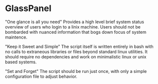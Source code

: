 GlassPanel
==========

"One glance is all you need"
Provides a high level brief system status overview of users who login to a linix machine.
Users should not be bombarded with nuanced information that bogs down focus of system maintence.

"Keep it Sweet and Simple"
The script itself is written entirely in bash with no calls to extraneous libraries or files beyond standard linux utilities.
It should require no dependencies and work on minimalistic linux or unix based systems.

"Set and Forget"
The script should be run just once, with only a simple configuration file to adjust behavior.
